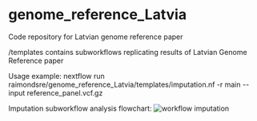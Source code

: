 # genome_reference_Latvia
Code repository for Latvian genome reference paper

/templates contains subworkflows replicating results of Latvian Genome Reference paper

Usage example: nextflow run raimondsre/genome_reference_Latvia/templates/imputation.nf -r main --input reference_panel.vcf.gz

Imputation subworkflow analysis flowchart:
![workflow imputation](https://github.com/raimondsre/genome_reference_Latvia/assets/48753643/d3c2ddf8-e652-48bc-948c-6e6dfca6b88a)
